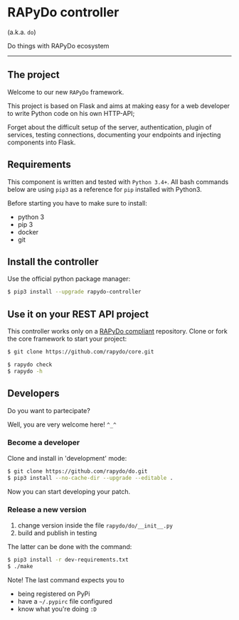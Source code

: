 
# RAPyDo controller 

(a.k.a. `do`)

Do things with RAPyDo ecosystem

---

## The project

Welcome to our new `RAPyDo` framework.

This project is based on Flask and aims at making easy for a web developer
to write Python code on his own HTTP-API;

Forget about the difficult setup of the server, authentication,
plugin of services, testing connections, documenting your endpoints
and injecting components into Flask.

## Requirements

This component is written and tested with `Python 3.4+`.
All bash commands below are using `pip3` as a reference for `pip` installed with Python3.

Before starting you have to make sure to install:

- python 3
- pip 3
- docker
- git

## Install the controller

Use the official python package manager:

```bash
$ pip3 install --upgrade rapydo-controller
```

## Use it on your REST API project

This controller works only on a [RAPyDo compliant](https://github.com/rapydo) repository.
Clone or fork the core framework to start your project:

```bash
$ git clone https://github.com/rapydo/core.git

$ rapydo check
$ rapydo -h
```

## Developers

Do you want to partecipate?

Well, you are very welcome here! `^_^`

### Become a developer

Clone and install in 'development' mode:

```bash
$ git clone https://github.com/rapydo/do.git
$ pip3 install --no-cache-dir --upgrade --editable .
```

Now you can start developing your patch.

### Release a new version

1. change version inside the file `rapydo/do/__init__.py`
2. build and publish in testing

The latter can be done with the command:

```bash
$ pip3 install -r dev-requirements.txt
$ ./make
```

Note! The last command expects you to 

- being registered on PyPi
- have a `~/.pypirc` file configured
- know what you're doing `:D`
